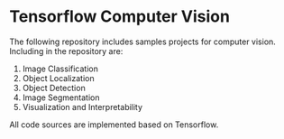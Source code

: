 # Tensorflow Computer Vision

 The following repository includes samples projects for computer vision. Including in the repository are: 
 
 <ol>
  <li>Image Classification</li>
  <li>Object Localization</li>
  <li>Object Detection</li>
  <li>Image Segmentation</li>
  <li>Visualization and Interpretability</li>
 </ol>
  
 All code sources are implemented based on Tensorflow.
